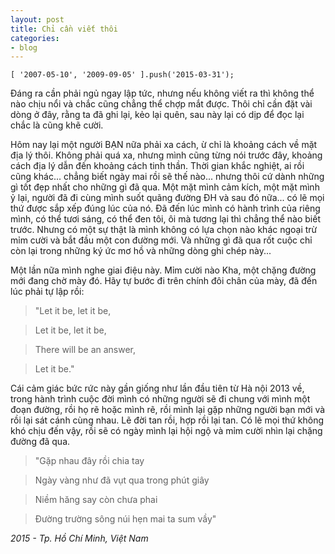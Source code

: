 ```yaml
---
layout: post
title: Chỉ cần viết thôi
categories:
- blog
---
```


    [ '2007-05-10', '2009-09-05' ].push('2015-03-31');

Đáng ra cần phải ngủ ngay lập tức, nhưng nếu không viết ra thì không thể nào chịu nổi và chắc cũng chẳng thể chợp mắt được. Thôi chỉ cần đặt vài dòng ở đây, rằng ta đã ghi lại, kẻo lại quên, sau này lại có dịp để đọc lại chắc là cũng khẽ cười.

Hôm nay lại một người BẠN nữa phải xa cách, ừ chỉ là khoảng cách về mặt địa lý thôi. Không phải quá xa, nhưng mình cũng từng nói trước đây, khoảng cách địa lý dẫn đến khoảng cách tinh thần. Thời gian khắc nghiệt, ai rồi cũng khác... chẳng biết ngày mai rồi sẽ thế nào... nhưng thôi cứ dành những gì tốt đẹp nhất cho những gì đã qua. Một mặt mình cảm kích, một mặt mình ỷ lại, người đã đi cùng mình suốt quãng đường ĐH và sau đó nữa... có lẽ mọi thứ được sắp xếp đúng lúc của nó. Đã đến lúc mình có hành trình của riêng mình, có thể tươi sáng, có thể đen tôi, ôi mà tương lại thì chẳng thể nào biết trước. Nhưng có một sự thật là mình không có lựa chọn nào khác ngoại trừ mỉm cười và bắt đầu một con đường mới. Và những gì đã qua rốt cuộc chỉ còn lại trong những ký ức mơ hồ và những dòng ghi chép này...

Một lần nữa mình nghe giai điệu này. Mỉm cười nào Kha, một chặng đường mới đang chờ mày đó. Hãy tự bước đi trên chính đôi chân của mày, đã đến lúc phải tự lập rồi:

> "Let it be, let it be, 

> Let it be, let it be, 

> There will be an answer, 

> Let it be."

Cái cảm giác bức rức này gần giống như lần đầu tiên từ Hà nội 2013 về, trong hành trình cuộc đời mình có những người sẽ đi chung với mình một đoạn đường, rồi họ rẽ hoặc mình rẽ, rồi mình lại gặp những người bạn mới và rồi lại sát cánh cùng nhau. Lẽ đời tan rồi, hợp rồi lại tan. Có lẽ mọi thứ không khó chịu đến vậy, rồi sẽ có ngày mình lại hội ngộ và mỉm cười nhìn lại chặng đường đã qua. 

> "Gặp nhau đây rồi chia tay 

> Ngày vàng như đã vụt qua trong phút giây 

> Niềm hăng say còn chưa phai 

> Đường trường sông núi hẹn mai ta sum vầy"

*2015 - Tp. Hồ Chí Minh, Việt Nam*